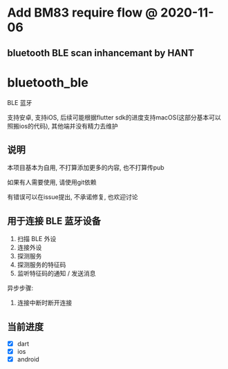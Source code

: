 # Add BM83 require flow @ 2020-11-06
## bluetooth BLE scan inhancemant by HANT


# bluetooth_ble

BLE 蓝牙

支持安卓, 支持iOS, 后续可能根据flutter sdk的进度支持macOS(这部分基本可以照搬ios的代码), 其他端并没有精力去维护

## 说明

本项目基本为自用, 不打算添加更多的内容, 也不打算传pub

如果有人需要使用, 请使用git依赖

有错误可以在issue提出, 不承诺修复, 也欢迎讨论

## 用于连接 BLE 蓝牙设备

1. 扫描 BLE 外设
2. 连接外设
3. 探测服务
4. 探测服务的特征码
5. 监听特征码的通知 / 发送消息

异步步骤:

1. 连接中断时断开连接

## 当前进度

- [x] dart
- [x] ios
- [x] android
